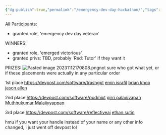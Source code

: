 ```yaml
---
{"dg-publish":true,"permalink":"/emergency-dev-day-hackathon/","tags":["past-events","winners","prizes","oai-dev-day-builders"]}
---
```




All Participants:
- granted role, 'emergency dev day veteran'


WINNERS:
- granted role, 'emerged victorious'
- granted privs: TBD, probably 'Red: Tutor' if they want it

PRIZES:
![Pasted image 20231112170808.png](/img/user/Pasted%20image%2020231112170808.png)not sure who got what yet, or if these placements were actually in any particular order

1st place
https://devpost.com/software/trashgpt
[emin israfil](https://devpost.com/eminisrafil)
[brian khoo](https://devpost.com/bkhoo123)
[jason allen](https://devpost.com/JAllen2022)

2nd place
https://devpost.com/software/podmixt
[girri palaniyapan](https://devpost.com/girri)
[Muthhukumar Malaiiyyappan](https://devpost.com/muthhukumarm)

3rd place
https://devpost.com/software/reflectiveai
[ethan sutin](https://devpost.com/ethan990)

hmu if you want your handle instead of your name or any other info changed, i just went off devpost lol